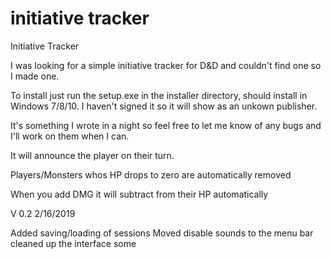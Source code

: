 # initiative tracker
Initiative Tracker

I was looking for a simple initiative tracker for D&D and couldn't find one so I made one.

To install just run the setup.exe in the installer directory, should install in Windows 7/8/10.  I haven't signed it so it will show as an unkown publisher.  

It's something I wrote in a night so feel free to let me know of any bugs and I'll work on them when I can.

It will announce the player on their turn.

Players/Monsters whos HP drops to zero are automatically removed

When you add DMG it will subtract from their HP automatically

V 0.2 2/16/2019

Added saving/loading of sessions
Moved disable sounds to the menu bar
cleaned up the interface some
